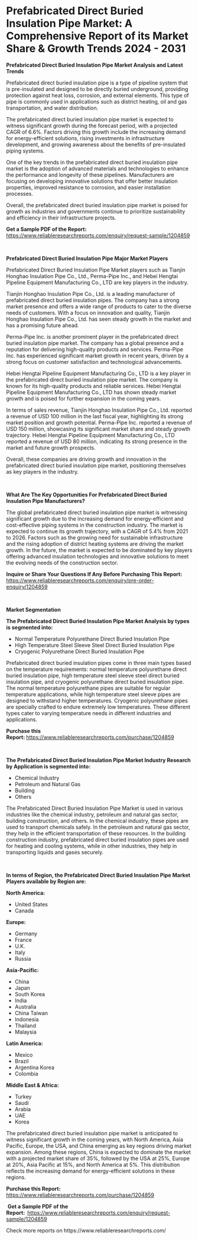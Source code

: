 <p><h1>Prefabricated Direct Buried Insulation Pipe Market: A Comprehensive Report of its Market Share & Growth Trends 2024 - 2031</h1></p><p><strong>Prefabricated Direct Buried Insulation Pipe Market Analysis and Latest Trends</strong></p>
<p><p>Prefabricated direct buried insulation pipe is a type of pipeline system that is pre-insulated and designed to be directly buried underground, providing protection against heat loss, corrosion, and external elements. This type of pipe is commonly used in applications such as district heating, oil and gas transportation, and water distribution.</p><p>The prefabricated direct buried insulation pipe market is expected to witness significant growth during the forecast period, with a projected CAGR of 6.6%. Factors driving this growth include the increasing demand for energy-efficient solutions, rising investments in infrastructure development, and growing awareness about the benefits of pre-insulated piping systems.</p><p>One of the key trends in the prefabricated direct buried insulation pipe market is the adoption of advanced materials and technologies to enhance the performance and longevity of these pipelines. Manufacturers are focusing on developing innovative solutions that offer better insulation properties, improved resistance to corrosion, and easier installation processes.</p><p>Overall, the prefabricated direct buried insulation pipe market is poised for growth as industries and governments continue to prioritize sustainability and efficiency in their infrastructure projects.</p></p>
<p><strong>Get a Sample PDF of the Report:&nbsp;</strong> <a href="https://www.reliableresearchreports.com/enquiry/request-sample/1204859">https://www.reliableresearchreports.com/enquiry/request-sample/1204859</a></p>
<p>&nbsp;</p>
<p><strong>Prefabricated Direct Buried Insulation Pipe Major Market Players</strong></p>
<p><p>Prefabricated Direct Buried Insulation Pipe Market players such as Tianjin Honghao Insulation Pipe Co., Ltd., Perma-Pipe Inc., and Hebei Hengtai Pipeline Equipment Manufacturing Co., LTD are key players in the industry.</p><p>Tianjin Honghao Insulation Pipe Co., Ltd. is a leading manufacturer of prefabricated direct buried insulation pipes. The company has a strong market presence and offers a wide range of products to cater to the diverse needs of customers. With a focus on innovation and quality, Tianjin Honghao Insulation Pipe Co., Ltd. has seen steady growth in the market and has a promising future ahead.</p><p>Perma-Pipe Inc. is another prominent player in the prefabricated direct buried insulation pipe market. The company has a global presence and a reputation for delivering high-quality products and services. Perma-Pipe Inc. has experienced significant market growth in recent years, driven by a strong focus on customer satisfaction and technological advancements.</p><p>Hebei Hengtai Pipeline Equipment Manufacturing Co., LTD is a key player in the prefabricated direct buried insulation pipe market. The company is known for its high-quality products and reliable services. Hebei Hengtai Pipeline Equipment Manufacturing Co., LTD has shown steady market growth and is poised for further expansion in the coming years.</p><p>In terms of sales revenue, Tianjin Honghao Insulation Pipe Co., Ltd. reported a revenue of USD 100 million in the last fiscal year, highlighting its strong market position and growth potential. Perma-Pipe Inc. reported a revenue of USD 150 million, showcasing its significant market share and steady growth trajectory. Hebei Hengtai Pipeline Equipment Manufacturing Co., LTD reported a revenue of USD 80 million, indicating its strong presence in the market and future growth prospects.</p><p>Overall, these companies are driving growth and innovation in the prefabricated direct buried insulation pipe market, positioning themselves as key players in the industry.</p></p>
<p>&nbsp;</p>
<p><strong>What Are The Key Opportunities For Prefabricated Direct Buried Insulation Pipe Manufacturers?</strong></p>
<p><p>The global prefabricated direct buried insulation pipe market is witnessing significant growth due to the increasing demand for energy-efficient and cost-effective piping systems in the construction industry. The market is expected to continue its growth trajectory, with a CAGR of 5.4% from 2021 to 2026. Factors such as the growing need for sustainable infrastructure and the rising adoption of district heating systems are driving the market growth. In the future, the market is expected to be dominated by key players offering advanced insulation technologies and innovative solutions to meet the evolving needs of the construction sector.</p></p>
<p><strong>Inquire or Share Your Questions If Any Before Purchasing This Report:</strong> <a href="https://www.reliableresearchreports.com/enquiry/pre-order-enquiry/1204859">https://www.reliableresearchreports.com/enquiry/pre-order-enquiry/1204859</a></p>
<p>&nbsp;</p>
<p><strong>Market Segmentation</strong></p>
<p><strong>The Prefabricated Direct Buried Insulation Pipe Market Analysis by types is segmented into:</strong></p>
<p><ul><li>Normal Temperature Polyurethane Direct Buried Insulation Pipe</li><li>High Temperature Steel Sleeve Steel Direct Buried Insulation Pipe</li><li>Cryogenic Polyurethane Direct Buried Insulation Pipe</li></ul></p>
<p><p>Prefabricated direct buried insulation pipes come in three main types based on the temperature requirements: normal temperature polyurethane direct buried insulation pipe, high temperature steel sleeve steel direct buried insulation pipe, and cryogenic polyurethane direct buried insulation pipe. The normal temperature polyurethane pipes are suitable for regular temperature applications, while high temperature steel sleeve pipes are designed to withstand higher temperatures. Cryogenic polyurethane pipes are specially crafted to endure extremely low temperatures. These different types cater to varying temperature needs in different industries and applications.</p></p>
<p><strong>Purchase this Report:&nbsp;</strong><a href="https://www.reliableresearchreports.com/purchase/1204859">https://www.reliableresearchreports.com/purchase/1204859</a></p>
<p>&nbsp;</p>
<p><strong>The Prefabricated Direct Buried Insulation Pipe Market Industry Research by Application is segmented into:</strong></p>
<p><ul><li>Chemical Industry</li><li>Petroleum and Natural Gas</li><li>Building</li><li>Others</li></ul></p>
<p><p>The Prefabricated Direct Buried Insulation Pipe Market is used in various industries like the chemical industry, petroleum and natural gas sector, building construction, and others. In the chemical industry, these pipes are used to transport chemicals safely. In the petroleum and natural gas sector, they help in the efficient transportation of these resources. In the building construction industry, prefabricated direct buried insulation pipes are used for heating and cooling systems, while in other industries, they help in transporting liquids and gases securely.</p></p>
<p>&nbsp;</p>
<p><strong>In terms of Region, the Prefabricated Direct Buried Insulation Pipe Market Players available by Region are:</strong></p>
<p>
    <p> <strong> North America: </strong>
        <ul>
            <li>United States</li>
            <li>Canada</li>
        </ul>
        </p> 
    <p> <strong> Europe: </strong>
        <ul>
            <li>Germany</li>
            <li>France</li>
            <li>U.K.</li>
            <li>Italy</li>
            <li>Russia</li>
        </ul>
        </p> 
    <p> <strong> Asia-Pacific: </strong>
        <ul>
            <li>China</li>
            <li>Japan</li>
            <li>South Korea</li>
            <li>India</li>
            <li>Australia</li>
            <li>China Taiwan</li>
            <li>Indonesia</li>
            <li>Thailand</li>
            <li>Malaysia</li>
        </ul>
        </p> 
    <p> <strong> Latin America: </strong>
        <ul>
            <li>Mexico</li>
            <li>Brazil</li>
            <li>Argentina Korea</li>
            <li>Colombia</li>
        </ul>
        </p> 
    <p> <strong> Middle East & Africa: </strong>
        <ul>
            <li>Turkey</li>
            <li>Saudi</li>
            <li>Arabia</li>
            <li>UAE</li>
            <li>Korea</li>
        </ul>
    </p>
    </p>
<p><p>The prefabricated direct buried insulation pipe market is anticipated to witness significant growth in the coming years, with North America, Asia Pacific, Europe, the USA, and China emerging as key regions driving market expansion. Among these regions, China is expected to dominate the market with a projected market share of 35%, followed by the USA at 25%, Europe at 20%, Asia Pacific at 15%, and North America at 5%. This distribution reflects the increasing demand for energy-efficient solutions in these regions.</p></p>
<p><strong>Purchase this Report: </strong><a href="https://www.reliableresearchreports.com/purchase/1204859">https://www.reliableresearchreports.com/purchase/1204859</a></p>
<p>&nbsp;<strong>Get a Sample PDF of the Report:&nbsp;&nbsp;</strong><a href="https://www.reliableresearchreports.com/enquiry/request-sample/1204859">https://www.reliableresearchreports.com/enquiry/request-sample/1204859</a></p>
<p><strong></strong></p>
<p>Check more reports on https://www.reliableresearchreports.com/</p>